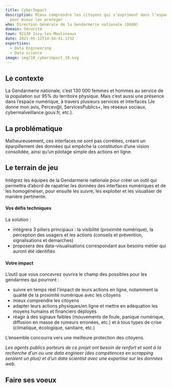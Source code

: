 ```yaml
---
title: CyberImpact
description: Mieux comprendre les citoyens qui s’expriment dans l’espace cyber
  pour mieux les protéger
who: Direction Générale de la Gendarmerie nationale (DGGN)
domain: Sécurité
town: 92130 Issy-les-Moulineaux
date: 2021-05-12T14:54:41.173Z
expertises:
  - Data Engineering
  - Data science
image: img/10_cyberimpact_10.svg
---
```

## Le contexte

La Gendarmerie nationale, c’est 130 000 femmes et hommes au service de la population sur 95% du territoire physique. Mais c’est aussi une présence dans l’espace numérique, à travers plusieurs services et interfaces (Je donne mon avis, Percev@l, ServicesPublics+, les réseaux sociaux, cybermalveillance.gouv.fr, etc.).

## La problématique

Malheureusement, ces interfaces ne sont pas corrélées, créant un éparpillement des données qui empêche la constitution d’une vision consolidée, ainsi qu’un pilotage simple des actions en ligne. 

## Le terrain de jeu 

Intégrez les équipes de la Gendarmerie nationale pour créer un outil qui permettra d’abord de rapatrier les données des interfaces numériques et de les homogénéiser, pour ensuite les suivre, les exploiter et les visualiser de manière pertinente. 

#### Vos défis techniques 

La solution : 
* intègrera 3 piliers principaux : la visibilité (proximité numérique), la perception des usagers et les actions (conseils et prévention, signalisations et démarches)
* proposera des data-visualisations correspondant aux besoins métier qui auront été identifiés

#### Votre impact 

L’outil que vous concevrez ouvrira le champ des possibles pour les gendarmes qui pourront : 
* suivre en temps réel l’impact de leurs actions en ligne, notamment la qualité de la proximité numérique avec les citoyens
* mieux comprendre les citoyens 
* adapter leurs actions physiques/en ligne et mettre en adéquation les moyens humains et financiers déployés 
* réagir à des signaux faibles (mouvements de foule, panique numérique, diffusion en masse de rumeurs erronées, etc.) et à tous types de crise (climatique, écologique, sanitaire, etc.)

L’ensemble concourra vers une meilleure protection des citoyens. 

_Les agents publics porteurs de ce projet ont besoin de renfort et sont à la recherche d’un ou une data engineer (des compétences en scrapping seraient un plus) et d’un data scientist avec une expertise sur les données web._ 

## Faire ses voeux

